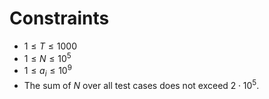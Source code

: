 <!-- 
List all limits and bounds clearly. Use bullet points for readability, and math-style notation when needed.
-->

# Constraints

- $1 \le T \le 1000$
- $1 \le N \le 10^5$
- $1 \le a_i \le 10^9$
- The sum of $N$ over all test cases does not exceed $2 \cdot 10^5$.